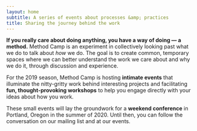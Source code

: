 ```yaml
---
layout: home
subtitle: A series of events about processes &amp; practices
title: Sharing the journey behind the work
---
```


**If you really care about doing anything, you have a way of doing — a method.** Method Camp is an experiment in collectively looking past what we do to talk about _how_ we do. The goal is to create common, temporary spaces where we can better understand the work we care about and why we do it, through discussion and experience.

For the 2019 season, Method Camp is hosting **intimate events**  that illuminate the nitty-gritty work behind interesting projects and facilitating **fun, thought-provoking workshops** to help you engage directly with your ideas about how you work.

These small events will lay the groundwork for a **weekend conference** in Portland, Oregon in the summer of 2020. Until then, you can follow the conversation on our mailing list and at our events.

